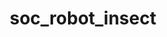 ---
layout: my_redirect
title: soc_robot_insect
redirect_from:
  - /aiopschool/socialerobot/insect/
permalink: /my_redirects/insect/
redirect_url: "/static/socialerobot/insect"
---